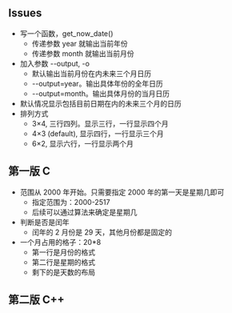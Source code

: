 ## Issues

- 写一个函数，get_now_date()
  - 传递参数 year 就输出当前年份
  - 传递参数 month 就输出当前月份
- 加入参数 --output, -o
  - 默认输出当前月份在内未来三个月日历
  - --output=year。输出具体年份的全年日历
  - --output=month。输出具体月份的当月日历
- 默认情况显示包括目前日期在内的未来三个月的日历
- 排列方式
  - 3×4, 三行四列。显示三行，一行显示四个月
  - 4×3 (default), 显示四行，一行显示三个月
  - 6×2, 显示六行，一行显示两个月

## 第一版 C

- 范围从 2000 年开始。只需要指定 2000 年的第一天是星期几即可
  - 指定范围为：2000-2517
  - 后续可以通过算法来确定是星期几
- 判断是否是闰年
  - 闰年的 2 月份是 29 天，其他月份都是固定的
- 一个月占用的格子：20\*8
  - 第一行是月份的格式
  - 第二行是星期的格式
  - 剩下的是天数的布局

## 第二版 C++
